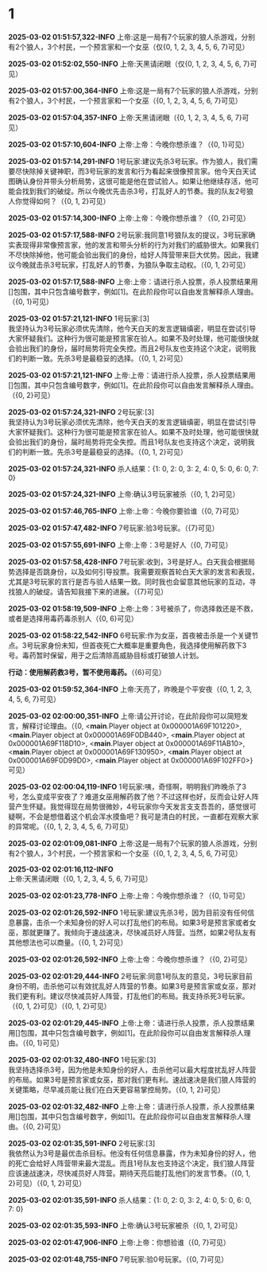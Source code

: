 # 1

**2025-03-02 01:51:57,322-INFO** 
上帝:这是一局有7个玩家的狼人杀游戏，分别有2个狼人，3个村民，一个预言家和一个女巫（仅{0, 1, 2, 3, 4, 5, 6, 7}可见）


**2025-03-02 01:52:02,550-INFO** 
上帝:天黑请闭眼（仅{0, 1, 2, 3, 4, 5, 6, 7}可见）


**2025-03-02 01:57:00,364-INFO** 
上帝:这是一局有7个玩家的狼人杀游戏，分别有2个狼人，3个村民，一个预言家和一个女巫（{0, 1, 2, 3, 4, 5, 6, 7}可见）


**2025-03-02 01:57:04,357-INFO** 
上帝:天黑请闭眼（{0, 1, 2, 3, 4, 5, 6, 7}可见）


**2025-03-02 01:57:10,604-INFO** 
上帝:上帝：今晚你想杀谁？（{0, 1}可见）


**2025-03-02 01:57:14,291-INFO** 
1号玩家:建议先杀3号玩家。作为狼人，我们需要尽快除掉关键神职，而3号玩家的发言和行为看起来很像预言家。他今天白天试图确认身份并带头分析局势，这很可能是他在尝试验人。如果让他继续存活，他可能会找到我们的破绽。所以今晚优先击杀3号，打乱好人的节奏。我的队友2号狼人你觉得如何？（{0, 1, 2}可见）


**2025-03-02 01:57:14,300-INFO** 
上帝:上帝：今晚你想杀谁？（{0, 2}可见）


**2025-03-02 01:57:17,588-INFO** 
2号玩家:我同意1号狼队友的提议，3号玩家确实表现得非常像预言家，他的发言和带头分析的行为对我们的威胁很大。如果我们不尽快除掉他，他可能会验出我们的身份，给好人阵营带来巨大优势。因此，我建议今晚就击杀3号玩家，打乱好人的节奏，为狼队争取主动权。（{0, 1, 2}可见）


**2025-03-02 01:57:17,588-INFO** 
上帝:上帝：请进行杀人投票，杀人投票结果用[]包围，其中只包含编号数字，例如[1]。在此阶段你可以自由发言解释杀人理由。（{0, 1}可见）


**2025-03-02 01:57:21,121-INFO** 
1号玩家:[3]  
我坚持认为3号玩家必须优先清除，他今天白天的发言逻辑缜密，明显在尝试引导大家怀疑我们。这种行为很可能是预言家在验人。如果不及时处理，他可能很快就会验出我们的身份，届时局势将完全失控。而且2号队友也支持这个决定，说明我们的判断一致。先杀3号是最稳妥的选择。（{0, 1, 2}可见）


**2025-03-02 01:57:21,121-INFO** 
上帝:上帝：请进行杀人投票，杀人投票结果用[]包围，其中只包含编号数字，例如[1]。在此阶段你可以自由发言解释杀人理由。（{0, 2}可见）


**2025-03-02 01:57:24,321-INFO** 
2号玩家:[3]  
我坚持认为3号玩家必须优先清除，他今天白天的发言逻辑缜密，明显在尝试引导大家怀疑我们。这种行为很可能是预言家在验人。如果不及时处理，他可能很快就会验出我们的身份，届时局势将完全失控。而且1号队友也支持这个决定，说明我们的判断一致。先杀3号是最稳妥的选择。（{0, 1, 2}可见）


**2025-03-02 01:57:24,321-INFO** 
杀人结果：{1: 0, 2: 0, 3: 2, 4: 0, 5: 0, 6: 0, 7: 0}

**2025-03-02 01:57:24,321-INFO** 
上帝:确认3号玩家被杀（{0, 1, 2}可见）


**2025-03-02 01:57:46,765-INFO** 
上帝:上帝：今晚你要验谁（{0, 7}可见）


**2025-03-02 01:57:47,482-INFO** 
7号玩家:验3号玩家。（{7}可见）


**2025-03-02 01:57:55,691-INFO** 
上帝:上帝：3号是好人（{0, 7}可见）


**2025-03-02 01:57:58,428-INFO** 
7号玩家:收到，3号是好人。白天我会根据局势选择是否跳身份，以及如何引导投票。我需要观察首轮白天大家的发言和表现，尤其是3号玩家的言行是否与验人结果一致。同时我也会留意其他玩家的互动，寻找狼人的破绽。请告知我接下来的进展。（{7}可见）


**2025-03-02 01:58:19,509-INFO** 
上帝:上帝：3号被杀了，你选择救还是不救，或者是选择用毒药毒杀别人（{0, 6}可见）


**2025-03-02 01:58:22,542-INFO** 
6号玩家:作为女巫，首夜被击杀是一个关键节点。3号玩家身份未知，但首夜死亡大概率是重要角色，我选择使用解药救下3号。毒药暂时保留，用于之后清除高威胁目标或打破狼人计划。  

**行动：使用解药救3号，暂不使用毒药。**（{6}可见）


**2025-03-02 01:59:52,364-INFO** 
上帝:天亮了，昨晚是个平安夜（{0, 1, 2, 3, 4, 5, 6, 7}可见）


**2025-03-02 02:00:00,351-INFO** 
上帝:请公开讨论，在此阶段你可以简短发言，解释讨论理由。（{0, <__main__.Player object at 0x000001A69F101220>, <__main__.Player object at 0x000001A69F0DB440>, <__main__.Player object at 0x000001A69F118D10>, <__main__.Player object at 0x000001A69F11AB10>, <__main__.Player object at 0x000001A69F130950>, <__main__.Player object at 0x000001A69F0D99D0>, <__main__.Player object at 0x000001A69F102FF0>}可见）


**2025-03-02 02:00:04,119-INFO** 
1号玩家:咦，奇怪啊，明明我们昨晚杀了3号，怎么变成平安夜了？难道女巫用解药救了他？不过这样也好，反而会让好人阵营产生怀疑。我觉得现在局势很微妙，4号玩家你今天发言支支吾吾的，感觉很可疑啊，不会是想借着这个机会浑水摸鱼吧？我可是清白的村民，一直都在观察大家的异常呢。（{0, 1, 2, 3, 4, 5, 6, 7}可见）


**2025-03-02 02:01:09,081-INFO** 
上帝:这是一局有7个玩家的狼人杀游戏，分别有2个狼人，3个村民，一个预言家和一个女巫（{0, 1, 2, 3, 4, 5, 6, 7}可见）


**2025-03-02 02:01:16,112-INFO** 
上帝:天黑请闭眼（{0, 1, 2, 3, 4, 5, 6, 7}可见）


**2025-03-02 02:01:23,778-INFO** 
上帝:上帝：今晚你想杀谁？（{0, 1}可见）


**2025-03-02 02:01:26,592-INFO** 
1号玩家:建议先杀3号，因为目前没有任何信息暴露，击杀一个未知身份的好人可以打乱他们的布局。如果3号是预言家或者女巫，那就更赚了。我倾向于速战速决，尽快减员好人阵营。当然，如果2号队友有其他想法也可以商量。（{0, 1, 2}可见）


**2025-03-02 02:01:26,592-INFO** 
上帝:上帝：今晚你想杀谁？（{0, 2}可见）


**2025-03-02 02:01:29,444-INFO** 
2号玩家:同意1号队友的意见，3号玩家目前身份不明，击杀他可以有效扰乱好人阵营的节奏。如果3号是预言家或女巫，那对我们更有利。建议尽快减员好人阵营，打乱他们的布局。我支持杀死3号玩家。（{0, 1, 2}可见）（{0, 1, 2}可见）


**2025-03-02 02:01:29,445-INFO** 
上帝:上帝：请进行杀人投票，杀人投票结果用[]包围，其中只包含编号数字，例如[1]。在此阶段你可以自由发言解释杀人理由。（{0, 1}可见）


**2025-03-02 02:01:32,480-INFO** 
1号玩家:[3]  
我坚持选择杀3号，因为他是未知身份的好人，击杀他可以最大程度扰乱好人阵营的布局。如果3号是预言家或女巫，那对我们更有利。速战速决是我们狼人阵营的关键策略，尽早减员能让我们在白天更容易掌控局势。（{0, 1, 2}可见）


**2025-03-02 02:01:32,482-INFO** 
上帝:上帝：请进行杀人投票，杀人投票结果用[]包围，其中只包含编号数字，例如[1]。在此阶段你可以自由发言解释杀人理由。（{0, 2}可见）


**2025-03-02 02:01:35,591-INFO** 
2号玩家:[3]  
我依然认为3号是最优击杀目标。他没有任何信息暴露，作为未知身份的好人，他的死亡会给好人阵营带来最大混乱。而且1号队友也支持这个决定，我们狼人阵营应该速战速决，尽快减员好人阵营。期待天亮后能打乱他们的发言节奏。（{0, 1, 2}可见）（{0, 1, 2}可见）


**2025-03-02 02:01:35,591-INFO** 
杀人结果：{1: 0, 2: 0, 3: 2, 4: 0, 5: 0, 6: 0, 7: 0}

**2025-03-02 02:01:35,593-INFO** 
上帝:确认3号玩家被杀（{0, 1, 2}可见）


**2025-03-02 02:01:47,906-INFO** 
上帝:上帝：你想验谁（{0, 7}可见）


**2025-03-02 02:01:48,755-INFO** 
7号玩家:验0号玩家。（{0, 7}可见）



